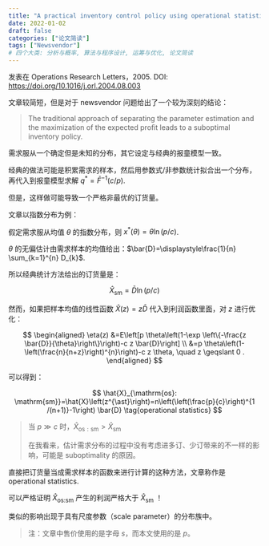 ```yaml
---
title: "A practical inventory control policy using operational statistics"
date: 2022-01-02
draft: false
categories: ["论文简读"]
tags: ["Newsvendor"]
# 四个大类: 分析与概率, 算法与程序设计, 运筹与优化, 论文简读
---
```


发表在 Operations Research Letters，2005. DOI: https://doi.org/10.1016/j.orl.2004.08.003

文章较简短，但是对于 newsvendor 问题给出了一个较为深刻的结论：

> The traditional approach of separating the parameter estimation and the maximization of the expected proﬁt leads to a suboptimal inventory policy.

需求服从一个确定但是未知的分布，其它设定与经典的报童模型一致。

经典的做法可能是积累需求的样本，然后用参数式/非参数统计拟合出一个分布，再代入到报童模型求解 $q^\ast = \bar{F}^{-1}(c/p).$

但是，这样做可能导致一个严格非最优的订货量。

文章以指数分布为例：

假定需求服从均值 $\theta$ 的指数分布，则 $x^\ast(\theta) = \theta \ln (p/c)$.

$\theta$ 的无偏估计由需求样本的均值给出：$\bar{D}=\displaystyle\frac{1}{n} \sum_{k=1}^{n} D_{k}$.

所以经典统计方法给出的订货量是：

$$
\hat{X}_{\mathrm{sm}}=\bar{D} \ln \left(p/c\right) \tag{sample mean}
$$

然而，如果把样本均值的线性函数 $\hat{X}(z)=z \bar{D}$ 代入到利润函数里面，对 $z$ 进行优化：

$$
\begin{aligned}
\eta(z) 
&=E\left[p \theta\left(1-\exp \left\{-\frac{z \bar{D}}{\theta}\right\}\right)-c z \bar{D}\right] \\
&=p \theta\left(1-\left(\frac{n}{n+z}\right)^{n}\right)-c z \theta, \quad z \geqslant 0 .
\end{aligned}
$$

可以得到：

$$
\hat{X}_{\mathrm{os}: \mathrm{sm}}=\hat{X}\left(z^{\ast}\right)=n\left(\left(\frac{p}{c}\right)^{1 /(n+1)}-1\right) \bar{D} \tag{operational statistics}
$$

> 当 $p \gg c$ 时，$\hat{X}_{\mathrm{os}: \mathrm{sm}} > \hat{X}_{\mathrm{sm}}$
>
> 在我看来，估计需求分布的过程中没有考虑进多订、少订带来的不一样的影响，可能是 suboptimality 的原因。

直接把订货量当成需求样本的函数来进行计算的这种方法，文章称作是 operational statistics.

可以严格证明 $\hat{X}_{\text{os:sm}}$ 产生的利润严格大于 $\hat{X}_{\text{sm}}$ ！

类似的影响出现于具有尺度参数（scale parameter）的分布族中。

> 注：文章中售价使用的是字母 $s$，而本文使用的是 $p$。


<!-- 

一个思路：对于正态分布的需求样本

1. 可以拟合一个神经网络（100 -> 2）来计算正态分布的均值和方差，由此得到一个最优订货量
2. 以经验分布为目标分布，容易计算出一个最优订货量，由此训练一个神经网络（100->1）。

比较两者的优劣！

-->

